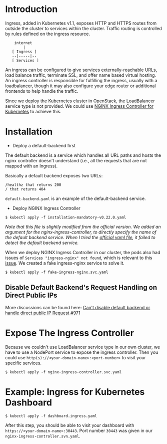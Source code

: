 # Introduction

Ingress, added in Kubernetes v1.1, exposes HTTP and HTTPS routes from outside the cluster to services within the cluster. Traffic routing is controlled by rules defined on the ingress resource.

```
    internet
        |
   [ Ingress ]
   --|-----|--
   [ Services ]
```
An ingress can be configured to give services externally-reachable URLs, load balance traffic, terminate SSL, and offer name based virtual hosting. An ingress controller is responsible for fulfilling the ingress, usually with a loadbalancer, though it may also configure your edge router or additional frontends to help handle the traffic.

Since we deploy the Kubernetes cluster in OpenStack, the LoadBalancer service type is not provided. We could use [NGINX Ingress Controller for Kubernetes](https://github.com/kubernetes/ingress-nginx) to achieve this.

# Installation

- Deploy a default-backend first

The default backend is a service which handles all URL paths and hosts the nginx controller doesn't understand (i.e., all the requests that are not mapped with an Ingress).

Basically a default backend exposes two URLs:

```
/healthz that returns 200
/ that returns 404
```

`default-backend.yaml` is an example of the default-backend service.

- Deploy NGINX Ingress Controller

```
$ kubectl apply -f installation-mandatory-v0.22.0.yaml
```
*Note that this file is slightly modified from the official version. We added an argument for the nginx-ingress-controller, to directly specify the name of the default backend service. When I tried the [official yaml file](https://raw.githubusercontent.com/kubernetes/ingress-nginx/master/deploy/mandatory.yaml), it failed to detect the default backend service.*

When we deploy NGINX Ingress Controller in our cluster, the pods also had issues of `Services "ingress-nginx" not found`, which is relevant to this [issue](https://github.com/kubernetes/ingress-nginx/issues/2599). We created a fake ingress-nginx service to solve it.

```
$ kubectl apply -f fake-ingress-nginx.svc.yaml
```

## Disable Default Backend's Request Handling on Direct Public IPs

More discussions can be found here: [Can't disable default backend or handle direct public IP Request #971](https://github.com/nginxinc/kubernetes-ingress/issues/971)

# Expose The Ingress Controller

Because we couldn't use LoadBalancer service type in our own cluster, we have to use a NodePort service to expose the ingress controller. Then you could use `http(s)://<your-domain-name>:<port-number>` to visit your specific services.

```
$ kubectl apply -f nginx-ingress-controller.svc.yaml
```

# Example: Ingress for Kubernetes Dashboard

```
$ kubectl apply -f dashboard.ingress.yaml
```
After this step, you should be able to visit your dashboard with `https://<your-domain-name>:30443`. Port number `30443` was given in our `nginx-ingress-controller.svn.yaml`.
